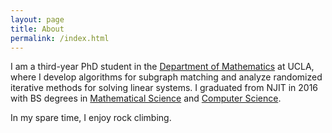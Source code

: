 ```yaml
---
layout: page
title: About
permalink: /index.html
---
```


I am a third-year PhD student in the [Department of Mathematics](https://www.math.ucla.edu/) at UCLA, where I develop algorithms for subgraph matching and analyze randomized iterative methods for solving linear systems. I graduated from NJIT in 2016 with BS degrees in [Mathematical Science](https://math.njit.edu/) and [Computer Science](https://cs.njit.edu/). 

In my spare time, I enjoy rock climbing.
